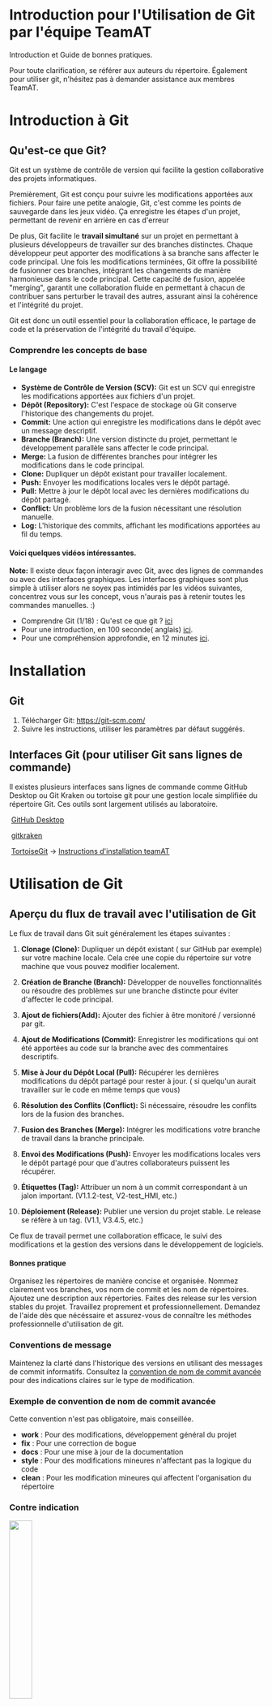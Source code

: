 # Introduction pour l'Utilisation de Git par l'équipe TeamAT
Introduction et Guide de bonnes pratiques. 

Pour toute clarification, se référer aux auteurs du répertoire. Également pour utiliser git, n'hésitez pas à demander assistance aux membres TeamAT.

# Introduction à Git

## Qu'est-ce que Git?

Git est un système de contrôle de version qui facilite la gestion collaborative des projets informatiques. 

Premièrement, Git est conçu pour suivre les modifications apportées aux fichiers. Pour faire une petite analogie, Git, c'est comme les points de sauvegarde dans les jeux vidéo. Ça enregistre les étapes d'un projet, permettant de revenir en arrière en cas d'erreur

De plus, Git facilite le **travail simultané** sur un projet en permettant à plusieurs développeurs de travailler sur des branches distinctes. Chaque développeur peut apporter des modifications à sa branche sans affecter le code principal. Une fois les modifications terminées, Git offre la possibilité de fusionner ces branches, intégrant les changements de manière harmonieuse dans le code principal. Cette capacité de fusion, appelée "merging", garantit une collaboration fluide en permettant à chacun de contribuer sans perturber le travail des autres, assurant ainsi la cohérence et l'intégrité du projet.

Git est donc un outil essentiel pour la collaboration efficace, le partage de code et la préservation de l'intégrité du travail d'équipe.

### Comprendre les concepts de base

#### Le langage

- **Système de Contrôle de Version (SCV):** Git est un SCV qui enregistre les modifications apportées aux fichiers d'un projet.
- **Dépôt (Repository):** C'est l'espace de stockage où Git conserve l'historique des changements du projet.
- **Commit:** Une action qui enregistre les modifications dans le dépôt avec un message descriptif.
- **Branche (Branch):** Une version distincte du projet, permettant le développement parallèle sans affecter le code principal.
- **Merge:** La fusion de différentes branches pour intégrer les modifications dans le code principal.
- **Clone:** Dupliquer un dépôt existant pour travailler localement.
- **Push:** Envoyer les modifications locales vers le dépôt partagé.
- **Pull:** Mettre à jour le dépôt local avec les dernières modifications du dépôt partagé.
- **Conflict:** Un problème lors de la fusion nécessitant une résolution manuelle.
- **Log:** L'historique des commits, affichant les modifications apportées au fil du temps.

#### Voici quelques vidéos intéressantes.

**Note:** Il existe deux façon interagir avec Git, avec des lignes de commandes ou avec des interfaces graphiques.  Les interfaces graphiques sont plus simple à utiliser alors ne soyex pas intimidés par les vidéos suivantes, concentrez vous sur les concept, vous n'aurais pas à retenir toutes les commandes manuelles. :)

- Comprendre Git (1/18) : Qu'est ce que git ? [ici](https://youtu.be/rP3T0Ee6pLU?si=xdtMBqLy2W-IfoA9)
- Pour une introduction, en 100 seconde( anglais) [ici](https://www.youtube.com/watch?v=hwP7WQkmECE).
- Pour une compréhension approfondie, en 12 minutes [ici](https://www.youtube.com/watch?v=HkdAHXoRtos).

# Installation

## Git

1. Télécharger Git: https://git-scm.com/
2. Suivre les instructions, utiliser les paramètres par défaut suggérés.

## Interfaces Git (pour utiliser Git sans lignes de commande)

Il existes plusieurs interfaces sans lignes de commande comme GitHub Desktop ou Git Kraken ou tortoise git pour une gestion locale simplifiée du répertoire Git. Ces outils sont largement utilisés au laboratoire. 

​	[GitHub Desktop](https://desktop.github.com/)

​	[gitkraken](https://www.gitkraken.com/)

​	[TortoiseGit](https://tortoisegit.org/)  -> [Instructions d'installation teamAT](https://github.com/team-ingreadaptulaval/TeamAT-introduction_git/blob/main/installer_tortoise.md)


# Utilisation de Git 

## Aperçu du flux de travail avec l'utilisation de Git

Le flux de travail dans Git suit généralement les étapes suivantes :

1. **Clonage (Clone):** Dupliquer un dépôt existant ( sur GitHub par exemple) sur votre machine locale. Cela crée une copie du répertoire sur votre machine que vous pouvez modifier localement.

2. **Création de Branche (Branch):** Développer de nouvelles fonctionnalités ou résoudre des problèmes sur une branche distincte pour éviter d'affecter le code principal.

3. **Ajout de fichiers(Add):** Ajouter des fichier à être monitoré / versionné par git.

4. **Ajout de Modifications (Commit):** Enregistrer les modifications qui ont été apportées au code sur la branche avec des commentaires descriptifs.

5. **Mise à Jour du Dépôt Local (Pull):** Récupérer les dernières modifications du dépôt partagé pour rester à jour. ( si quelqu'un aurait travailler sur le code en même temps que vous)

6. **Résolution des Conflits (Conflict):** Si nécessaire, résoudre les conflits lors de la fusion des branches.

7. **Fusion des Branches (Merge):** Intégrer les modifications votre branche de travail dans la branche principale.

8. **Envoi des Modifications (Push):** Envoyer les modifications locales vers le dépôt partagé pour que d'autres collaborateurs puissent les récupérer.

9. **Étiquettes (Tag):** Attribuer un nom à un commit correspondant à un jalon important. (V1.1.2-test, V2-test_HMI, etc.) 

10. **Déploiement (Release):**  Publier une version du projet stable. Le release se réfère à un tag. (V1.1, V3.4.5, etc.)

Ce flux de travail permet une collaboration efficace, le suivi des modifications et la gestion des versions dans le développement de logiciels.


#### Bonnes pratique

Organisez les répertoires de manière concise et organisée. Nommez clairement vos branches, vos nom de commit et les nom de répertoires. Ajoutez une description aux répertories. Faites des release sur les version stables du projet. Travaillez proprement et professionnellement. Demandez de l'aide dès que nécéssaire et assurez-vous de connaître les méthodes professionnelle d'utilisation de git.

### Conventions de message

Maintenez la clarté dans l'historique des versions en utilisant des messages de commit informatifs. Consultez la [convention de nom de commit avancée](https://cbea.ms/git-commit/) pour des indications claires sur le type de modification.

### Exemple de convention de nom de commit avancée
Cette convention n'est pas obligatoire, mais conseillée.
- **work** : Pour des modifications, développement général du projet
- **fix** : Pour une correction de bogue
- **docs** : Pour une mise à jour de la documentation
- **style** : Pour des modifications mineures n'affectant pas la logique du code
- **clean** : Pour les modification mineures qui affectent l'organisation du répertoire

### Contre indication
<img src="https://cbea.ms/content/images/size/w2000/2021/01/git_commit_2x.png" width=30%>

### Utilisation des Branches

#### Branche principale (Default ou Main)

La branche principale est la version par défaut la plus à jour de la dernière version déployée. Dans un monde idéale, on ne travaille pas directement dans la branche principale.

#### Branches de développement
Une nouvelle branche est ajoutée au projet pour ajouter des fonctionnalités au projet, lorsque les modifications sont complétés, cette branche est fusionnée à la branche principale ou devient celle par défaut.

#### Note sur les branches inutilisés
Fermez vos propres branches inutilisés et obsolètes en les supprimant. Par contre créez un tag pour conserver la version si jugé nécéssaire. La suppression de la branche conserve les commits, facilitant la récupération à partir du tag. Cette pratique maintient la clarté en éliminant les branches inutiles. Il peut arriver que le développement dans une branche diverge à des fins de tests. Par contre il faut éviter de les conserver pour rien.

<img src="images/gitflow.png"  width="60%;" />

​		*source: https://buddy.works/blog/5-types-of-git-workflows*



### Tags (Ensembles des jalons du projet)

Utilisez des tags pour marquer des jalons importants du projet. Par exemple le nom d'une version stable (Ex: V2C, V3C-Commande, V2B-PreProduction)

### Releases (Version stables du projet, référence à un tag)

Associez les releases à des tags pour définir clairement les versions déployées (ex: V1A, V1B, V2B). Documentez les changements dans la description, tel que la liste des nouvelles fonctionnalités. Les release sont des versions du projets du projet qui sont stables, par exemple pour les PCB, il se trouve les fichiers de production prêt à commander sur JLCPCB pour une version donnée.

<img src="/images/295970020-6538580e-4e94-4791-84b3-db5176036e20.png" width='40%'>



<img src="/images/302436697-8ab0a03f-31a2-4640-a71a-f1ee05e2e9ea.png" width='80%'>

*Les releases sont des version de commits stables. En fonction du type de projet, ils incluent des les fichiers de production, les fichiers binaire, les exécutables, les STL, etc.*

<img src="/images/302436229-515af705-16bf-4e04-b235-2fb8a1ef5f43.png" width='50%'>

*Chaque release inclus une description des nouveautés de la version déployée.*

### Issues

Utilisez l'onglet "Issues" pour suivre les problèmes et les modifications nécessaires à apporter au projet. Cependant utilisez ClickUp pour la progression globale du projet.

## Noms de répertoire

### Préfixes

- TeamAt_H : Hardware 
- TeamAt_P : Platform
- TeamAt_L : Librairies
- TeamAt_B : Basic. codes de base
- AT- : Assistive Technologies (Suffixe simplifié)

### Suffixes

- PCB : Fichiers de modélisation de PCB
- FW : Micrologiciel embarqué (Firmware)
- SW : Logiciel ordinateur
- CAD : Fichiers de modélisation 3D
- PR : Projets
- ASY : Assemblages

# Mise en pratique - Guide d'introduction à Tortoise

[Instructions d'installation teamAT](https://github.com/team-ingreadaptulaval/TeamAT-introduction_git/blob/main/installer_tortoise.md)

Voici un petit aide-mémoire / récapitulatif du flux de travail GIT dans une utilisation normale avec tortoise.

​                                                        <img src="images/image-20240205131023053.png"  width="40%" />                           

​          

### Clonage

Pour cloner un dépôt, nous avons de besoins de l'adresse de ce dépot. Voiçi comment cloner un dépot GitHub avec Tortoise Git

   1. Dans le dépôt GitHub, vous pouvez cliquer sur le bouton Code puis copier l’adresse inscrite.

      <img src="images/image-20240205110731875.png" width="60%" />

      ​	

      2. Dans l’explorateur Windows, à l’endroit où vous désirez avoir le projet, faire un clic droit puis choisir Git clone… Un fenêtre TortoiseGit s'ouvrira.

         <img src="images/image-20240205111124103.png"  width="40%" />

         **Note:** Dans Windows 11, il est possible que vous deviez cliquer **"Show More Options"** ou tenir shit en cliquant pour voir tous les options.

         3. Entrez l’adresse que vous avez copié à l’étape 1 puis fait ok

            <img src="images/image-20240205112240934.png"  width="50%" />

            

            **Note :** La première fois que vous clonerez un dépôt GitHub, on vous demandera votre nom d’usager et mot de passe. C’est le même que pour accéder au site.

             

            **Bon à savoir :** Il n’y a aucun problème à avoir plusieurs clones du même projet dans différents emplacements sur votre ordinateur. Ces clones seront tous indépendants de la même façon que s’ils seraient sur des ordinateurs différents. 

         4. Si tout a fonctionné, vous aurez un message comme celui-ci

            <img src="images/image-20240205112621091.png"  width="50%" />

            

            5. Le projet sera donc maintenant sur votre ordinateur et sera accessible comme tout dossier normal, à la différence que les fichiers auront une petite icône vous indiquant leur statut GIT.

               <img src="images/image-20240205112704661.png" width="40%" />
         
         Votre projet est maintenant cloné et prêt à être utilisé et modifié.
         
         **Note :** Pour un dépôt fraichement créé sur Github, le processus sera le même mais le dossier sera vide. Vous verrez comment ajouter des fichiers dans les prochaines étapes.

### Ajouter (add)

La fonction Add permet d’ajouter un fichier à un projet, plus précisément dans le transit. Ajouter un fichier au transit fait en sorte d’indiquer à git que le fichier fait partie du projet et que git doit maintenant suivre les modifications qui sont apportées à ce fichier. Un fichier ajouter n’est pas encore considérés comme étant sauvegarder localement, ni synchronisé ni sauvegarder à distance. 

1. Copier ou créer un fichier dans le dossier cloné.

​                               

À cette étape, le fichier est dans le dossier mais il sera ignoré par GIT.

2. Ajouter le fichier à Git avec un clic droit

   <img src="images/image-20240205113135201.png"  width="50%" />

3. Faire ok (Le commit sera expliqué plus loin) 

   <img src="images/image-20240205113412293.png" width="60%" />

 

###  Commit 

Premièrement, on peut savoir qu’un projet a été modifié et qu’il y a des modifications à sauvegarder en se basant sur l’icône du dossier du projet.

<img src="images/image-20240205125827698.png" width="40%" />

**Note :** Si vous faites la commande commit mais que le code n’a pas changé, git vous indiquera qu’il n’y a pas de changement et vous ne pourrai pas faire de commit.

1. Faire un clic droit sur le dossier puis choisir l’option commit…

   <img src="images/image-20240205125915877.png" width="40%" />

 

2. Ajouter du détail sur les modifications apportées

   <img src="images/image-20240205125935836.png" width="40%" />

3. Faire un clic sur commit, si tout a fonctionné vous aurez un message similaire.

<img src="images/image-20240205130036198.png" width="40%" />



 **Bonne utilisation du commit**

- Vous pouvez faire plusieurs modifications et commits avant de passer aux étapes suivantes. Il n’est pas nécessaire de faire un push (détaillé dans les étapes suivantes) après chaque commit. 

- C’est une bonne pratique de faire plusieurs commits pour avoir beaucoup de points de sauvegarde. 

- C’est une bonne pratique de faire des commits qui regroupent des fonctionnalités / portions de code. Par exemple si vous devez modifier la fonction d’affichage et la fonction de calcul de votre code, la meilleure pratique serait de modifier la fonction d’affichage, faire un commit avec un commentaire qui explique les modifications, puis de modifier la fonction de calcul et de faire un commit qui explique les modifications. De cette façon, si vous avez un bug d’affichage par la suite, vous pourrez facilement voir ce que vous avez modifié en lien avec l’affichage.



### Pull

La fonction Pull interroge le dépôt principal et importe toutes les modifications qui ont été faites pour synchroniser les dépôts. Si vous avez fait des modifications de votre un code et qu’entre-temps le dépôt principal a été modifié également, le pull combinera les codes avec un « merge ». 

1. Clic droit sur le dossier puis TortoiseGit>pull

   

   <img src="images/image-20240205130352488.png" width="40%" />

   

2. Pour l’instant simplement faire ok. Nous couvrirons les branches « branch » plus tard 

 <img src="images/image-20240205130413363.png" width="50%" />

 

**Note :** Si le dépôt distant est vite (vous venez de créer le dépôt, aucun push de fait) vous aurez cette erreur 

<img src="images/image-20240205130509044.png" width="40%" />

**Note :**

Dans certain cas, Git ne sera pas en mesure de faire le merge automatiquement et vous indiquera des conflits que vous devrez résoudre. Si par exemple dans votre code vous avez modifier la variable « patate » pour l’appeler « poutine » mais qu’une autre personne a modifié la même variable « patate » pour l’appeler « friteSauce » alors git vous demandera de choisir la solution finale.

### Push

La command push va prendre notre dépôt local et pousser les modifications qui ont été sur le dépôt distant (ie GitHub). Une fois poussé le data est considéré comme étant sauvegardé à distance de manière sécuritaire, ce qui veut dire que même si vos données sont effacées sur votre ordinateur, vous serez en mesure de les récupérer. 

**Note :** Avant de faire un push, vous devez avoir fait un commit et un pull. 

1. TortoiseGit > push

   ​                               <img src="images/image-20240205130740575.png" width="50%" />

 

2. Faire ok pour l’instant. Vous avez d’autres options qui pourront être utile plus tard mais nous ne nous soucierons pas de ces options pour l’instant.

   <img src="images/image-20240205130811300.png" width="50%" />

3. Si tout a fonctionné vous aurez ce résultat

   <img src="images/image-20240205130902434.png" width="50%" />



## Autres fonctionnalités de base  

### Diff 

Sert à visualiser la différence entre les fichiers actuels et le dernier commit

### Diff with previous version

Sert à visualiser les différences entre les fichier actuels et l’avant-dernier commit ou un autre commit que vous pourrez choisir.

### Show Log

Permet de voir et naviguer l’historique des modifications

<img src="images/image-20240205131212435.png" width="50%" />

  

Voici plusieurs options qui sont possible à partir du log

<img src="images/image-20240205131231335.png" width="40%" />

### Revert

Revert permet de retourne en arrière si vous avez fait une erreur. Si par exemple dans votre dernier code vous avez introduit un bug majeur et que vous désirez tout simplement effacer cette version et retourner à une version ultérieure, vous pouvez le faire avec Revert. Attention car la/les versions éliminées seront perdues.

 

### Fonctionnalités plus avancer à regarder plus tard

#### Utiliser les branches

https://www.atlassian.com/fr/git/tutorials/using-branches

#### Branch

https://www.atlassian.com/fr/git/tutorials/using-branches

https://git-scm.com/book/en/v2/Git-Branching-Basic-Branching-and-Merging

#### Checkout

https://www.atlassian.com/fr/git/tutorials/using-branches/git-checkout

#### Merge

https://www.atlassian.com/fr/git/tutorials/using-branches/git-merge

